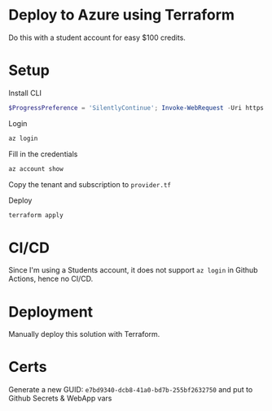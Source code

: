 # Deploy to Azure using Terraform

Do this with a student account for easy $100 credits.

# Setup

Install CLI

```ps1
$ProgressPreference = 'SilentlyContinue'; Invoke-WebRequest -Uri https://aka.ms/installazurecliwindows -OutFile .\AzureCLI.msi; Start-Process msiexec.exe -Wait -ArgumentList '/I AzureCLI.msi /quiet'; Remove-Item .\AzureCLI.msi
```

Login

```ps1
az login
```

Fill in the credentials

```ps1
az account show
```

Copy the tenant and subscription to `provider.tf`

Deploy

```ps1
terraform apply
```

# CI/CD

Since I'm using a Students account, it does not support `az login` in Github Actions, hence no CI/CD.

# Deployment

Manually deploy this solution with Terraform.

# Certs

Generate a new GUID: `e7bd9340-dcb8-41a0-bd7b-255bf2632750` and put to Github Secrets & WebApp vars